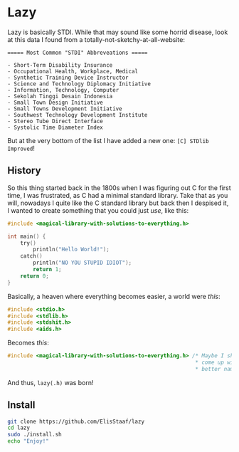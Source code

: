 # Lazy
Lazy is basically STDI. While that may sound like some horrid disease, look
at this data I found from a totally-not-sketchy-at-all-website:
```
===== Most Common "STDI" Abbreveations =====

- Short-Term Disability Insurance
- Occupational Health, Workplace, Medical
- Synthetic Training Device Instructor
- Science and Technology Diplomacy Initiative
- Information, Technology, Computer
- Sekolah Tinggi Desain Indonesia
- Small Town Design Initiative
- Small Towns Development Initiative
- Southwest Technology Development Institute
- Stereo Tube Direct Interface
- Systolic Time Diameter Index
```
But at the very bottom of the list I have added a new one: `[C] STDlib Improved`!

## History
So this thing started back in the 1800s when I was figuring out C for the first time,
I was frustrated, as C had a minimal standard library. Take that as you will, nowadays
I quite like the C standard library but back then I despised it, I wanted to create something
that you could just *use*, like this:
```c
#include <magical-library-with-solutions-to-everything.h>

int main() {
    try()
        println("Hello World!");
    catch()
        println("NO YOU STUPID IDIOT");
        return 1;
    return 0;
}
```
Basically, a heaven where everything becomes easier, a world were *this*:
```c
#include <stdio.h>
#include <stdlib.h>
#include <stdshit.h>
#include <aids.h>
```
Becomes *this*:
```c
#include <magical-library-with-solutions-to-everything.h> /* Maybe I should
                                                           * come up with a
                                                           * better name? */
```
And thus, `lazy(.h)` was born!

## Install
```sh
git clone https://github.com/ElisStaaf/lazy
cd lazy
sudo ./install.sh
echo "Enjoy!"
```
